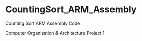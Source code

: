 # CountingSort_ARM_Assembly
Counting Sort ARM Assembly Code

Computer Organization & Architecture Project 1
